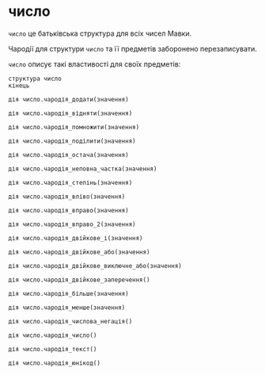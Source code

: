 # число

`число` це батьківська структура для всіх чисел Мавки.

Чародії для структури `число` та її предметів заборонено перезаписувати.

`число` описує такі властивості для своїх предметів:

```мавка
структура число
кінець
```

```мавка
дія число.чародія_додати(значення)
```

```мавка
дія число.чародія_відняти(значення)
```

```мавка
дія число.чародія_помножити(значення)
```

```мавка
дія число.чародія_поділити(значення)
```

```мавка
дія число.чародія_остача(значення)
```

```мавка
дія число.чародія_неповна_частка(значення)
```

```мавка
дія число.чародія_степінь(значення)
```

```мавка
дія число.чародія_вліво(значення)
```

```мавка
дія число.чародія_вправо(значення)
```

```мавка
дія число.чародія_вправо_2(значення)
```

```мавка
дія число.чародія_двійкове_і(значення)
```

```мавка
дія число.чародія_двійкове_або(значення)
```

```мавка
дія число.чародія_двійкове_виключне_або(значення)
```

```мавка
дія число.чародія_двійкове_заперечення()
```

```мавка
дія число.чародія_більше(значення)
```

```мавка
дія число.чародія_менше(значення)
```

```мавка
дія число.чародія_числова_негація()
```

```мавка
дія число.чародія_число()
```

```мавка
дія число.чародія_текст()
```

```мавка
дія число.чародія_юнікод()
```